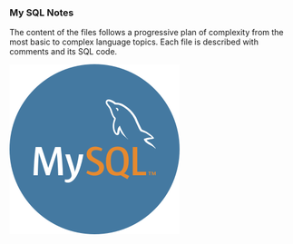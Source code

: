 ### My SQL Notes

The content of the files follows a progressive plan of complexity from the most basic to complex language topics. Each file is described with comments and its SQL code.

![](https://raw.githubusercontent.com/acosta032/mysql-notes/main/readmefiles/mysql-img.png)
